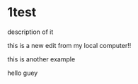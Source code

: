# 1test
description of it

this is a new edit from my local computer!!

this is another example

hello guey